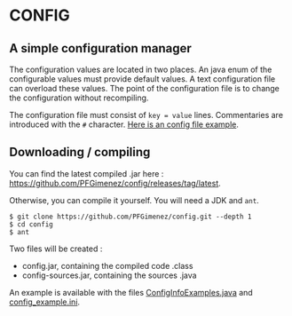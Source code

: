 # CONFIG

## A simple configuration manager

The configuration values are located in two places.
An java enum of the configurable values must provide default values. A text configuration file can overload these values.
The point of the configuration file is to change the configuration without recompiling.

The configuration file must consist of ```key = value``` lines. Commentaries are introduced with the ```#``` character. [Here is an config file example](https://raw.githubusercontent.com/PFGimenez/config/master/config_example.ini).

## Downloading / compiling

You can find the latest compiled .jar here : https://github.com/PFGimenez/config/releases/tag/latest.

Otherwise, you can compile it yourself. You will need a JDK and ```ant```.

    $ git clone https://github.com/PFGimenez/config.git --depth 1
    $ cd config
    $ ant

Two files will be created :
- config.jar, containing the compiled code .class
- config-sources.jar, containing the sources .java

An example is available with the files [ConfigInfoExamples.java](https://raw.githubusercontent.com/PFGimenez/config/master/src/config/ConfigInfoExamples.java) and [config_example.ini](https://raw.githubusercontent.com/PFGimenez/config/master/config_example.ini).

